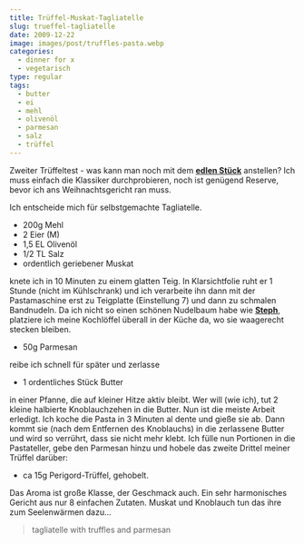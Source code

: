 ```yaml
---
title: Trüffel-Muskat-Tagliatelle
slug: trueffel-tagliatelle
date: 2009-12-22
image: images/post/truffles-pasta.webp
categories: 
  - dinner for x
  - vegetarisch
type: regular
tags: 
  - butter
  - ei
  - mehl
  - olivenöl
  - parmesan
  - salz
  - trüffel
---
```


Zweiter Trüffeltest - was kann man noch mit dem **[edlen Stück](../trueffel)** anstellen? Ich muss einfach die Klassiker durchprobieren, noch ist genügend Reserve, bevor ich ans Weihnachtsgericht ran muss.

Ich entscheide mich für selbstgemachte Tagliatelle.

* 200g Mehl 
* 2 Eier (M) 
* 1,5 EL Olivenöl 
* 1/2 TL Salz 
* ordentlich geriebener Muskat

knete ich in 10 Minuten zu einem glatten Teig. In Klarsichtfolie ruht er 1 Stunde (nicht im Kühlschrank) und ich verarbeite ihn dann mit der Pastamaschine erst zu Teigplatte (Einstellung 7) und dann zu schmalen Bandnudeln. Da ich nicht so einen schönen Nudelbaum habe wie **[Steph](http://kuriositaetenladen.blogspot.com/2009/02/pastakolleg-teil-4-nudeln-trocknen.html)**, platziere ich meine Kochlöffel überall in der Küche da, wo sie waagerecht stecken bleiben.

* 50g Parmesan

reibe ich schnell für später und zerlasse

* 1 ordentliches Stück Butter

in einer Pfanne, die auf kleiner Hitze aktiv bleibt. Wer will (wie ich), tut 2 kleine halbierte Knoblauchzehen in die Butter. Nun ist die meiste Arbeit erledigt. Ich koche die Pasta in 3 Minuten al dente und gieße sie ab. Dann kommt sie (nach dem Entfernen des Knoblauchs) in die zerlassene Butter und wird so verrührt, dass sie nicht mehr klebt. Ich fülle nun Portionen in die Pastateller, gebe den Parmesan hinzu und hobele das zweite Drittel meiner Trüffel darüber:

* ca 15g Perigord-Trüffel, gehobelt.

Das Aroma ist große Klasse, der Geschmack auch. Ein sehr harmonisches Gericht aus nur 8 einfachen Zutaten. Muskat und Knoblauch tun das ihre zum Seelenwärmen dazu...

> tagliatelle with truffles and parmesan 